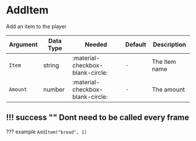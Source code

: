 # AddItem
Add an item to the player

| Argument              | Data Type                            | Needed                    | Default                       | Description
| ----------------------| ------------------------------------ | ------------------------- |-------------------------------|-------------
| `Item`                | string | :material-checkbox-blank-circle: | `-` | The item name
| `Amount`                | number | :material-checkbox-blank-circle: | `-` | The amount

!!! success ""
    Dont need to be called every frame
---
??? example
    ```
    AddItem("bread", 1)
    ```     
